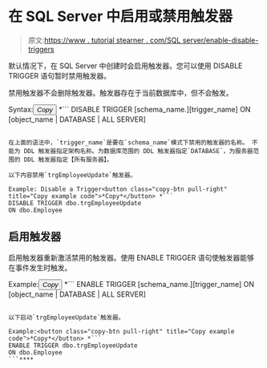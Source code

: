 # 在 SQL Server 中启用或禁用触发器

> 原文:[https://www . tutorial stearner . com/SQL server/enable-disable-triggers](https://www.tutorialsteacher.com/sqlserver/enable-disable-triggers)

默认情况下，在 SQL Server 中创建时会启用触发器。您可以使用 DISABLE TRIGGER 语句暂时禁用触发器。

禁用触发器不会删除触发器。触发器存在于当前数据库中，但不会触发。

Syntax:<button class="copy-btn pull-right" title="Copy example code">*Copy*</button> *```
DISABLE TRIGGER [schema_name.][trigger_name] 
ON [object_name | DATABASE | ALL SERVER] 
```

在上面的语法中，`trigger_name`是要在`schema_name`模式下禁用的触发器的名称。 不能为 DDL 触发器指定架构名称。为数据库范围的 DDL 触发器指定`DATABASE`，为服务器范围的 DDL 触发器指定【所有服务器】。

以下内容禁用`trgEmployeeUpdate`触发器。

Example: Disable a Trigger<button class="copy-btn pull-right" title="Copy example code">*Copy*</button> *```
DISABLE TRIGGER dbo.trgEmployeeUpdate
ON dbo.Employee 
```

## 启用触发器

启用触发器重新激活禁用的触发器。使用 ENABLE TRIGGER 语句使触发器能够在事件发生时触发。

Example:<button class="copy-btn pull-right" title="Copy example code">*Copy*</button> *```
ENABLE TRIGGER [schema_name.][trigger_name] 
ON [object_name | DATABASE | ALL SERVER] 
```

以下启动`trgEmployeeUpdate`触发器。

Example:<button class="copy-btn pull-right" title="Copy example code">*Copy*</button> *```
ENABLE TRIGGER dbo.trgEmployeeUpdate
ON dbo.Employee 
```****